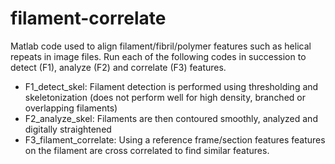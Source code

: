 # filament-correlate
Matlab code used to align filament/fibril/polymer features such as helical repeats in image files.
Run each of the following codes in succession to detect (F1), analyze (F2) and correlate (F3) features.
- F1_detect_skel: Filament detection is performed using thresholding and skeletonization (does not perform well for high density, branched or overlapping filaments) 
- F2_analyze_skel: Filaments are then contoured smoothly, analyzed and digitally straightened 
- F3_filament_correlate: Using a reference frame/section features features on the filament are cross correlated to find similar features.
